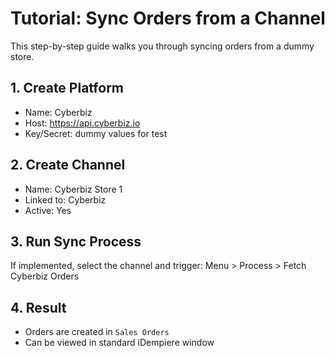 # Tutorial: Sync Orders from a Channel

This step-by-step guide walks you through syncing orders from a dummy store.

## 1. Create Platform

- Name: Cyberbiz
- Host: https://api.cyberbiz.io
- Key/Secret: dummy values for test

## 2. Create Channel

- Name: Cyberbiz Store 1
- Linked to: Cyberbiz
- Active: Yes

## 3. Run Sync Process

If implemented, select the channel and trigger:
Menu > Process > Fetch Cyberbiz Orders


## 4. Result

- Orders are created in `Sales Orders`
- Can be viewed in standard iDempiere window
